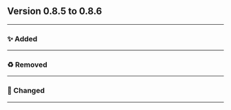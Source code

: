 ## Version 0.8.5 to 0.8.6
---
### :sparkles: Added
---

### :recycle: Removed
---

### :wrench: Changed
---

